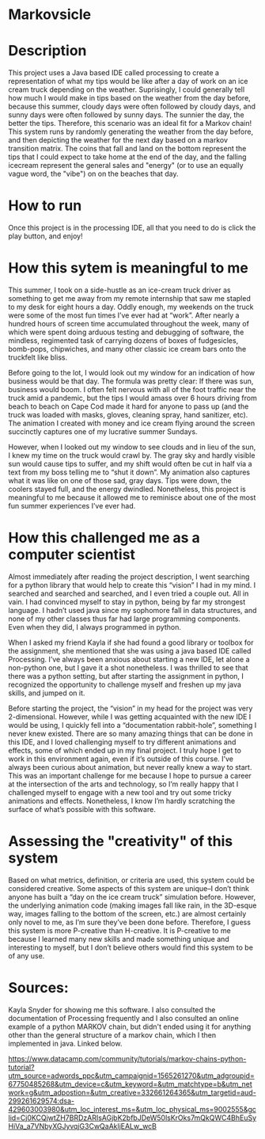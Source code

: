 # Markovsicle

# Description

This project uses a Java based IDE called processing to create a representation of what
my tips would be like after a day of work on an ice cream truck depending on the weather.
Suprisingly, I could generally tell how much I would make in tips based on the weather from
the day before, because this summer, cloudy days were often followed by cloudy days, and
sunny days were often followed by sunny days. The sunnier the day, the better the tips.
Therefore, this scenario was an ideal fit for a Markov chain! This system runs by randomly 
generating the weather from the day before, and then depicting the weather for the next day
based on a markov transition matrix. The coins that fall and land on the bottom represent
the tips that I could expect to take home at the end of the day, and the falling icecream
represent the general sales and "energy" (or to use an equally vague word, the "vibe") on
on the beaches that day. 

# How to run
Once this project is in the processing IDE, all that you need to do is click the play button,
and enjoy!

# How this sytem is meaningful to me

This summer, I took on a side-hustle as an ice-cream truck driver as something to get me away
from my remote internship that saw me stapled to my desk for eight hours a day. Oddly enough,
my weekends on the truck were some of the most fun times I’ve ever had at “work”. After nearly
a hundred hours of screen time accumulated throughout the week, many of which were spent doing 
arduous testing and debugging of software, the mindless, regimented task of carrying dozens of 
boxes of fudgesicles, bomb-pops, chipwiches, and many other classic ice cream bars onto the
truckfelt like bliss.

Before going to the lot, I would look out my window for an indication of how business would be
that day. The formula was pretty clear: If there was sun, business would boom. I often felt
nervous with all of the foot traffic near the truck amid a pandemic, but the tips I would amass
over 6 hours driving from beach to beach on Cape Cod made it hard for anyone to pass up (and
the truck was loaded with masks, gloves, cleaning spray, hand sanitizer, etc). The animation
I created with money and ice cream flying around the screen succinctly captures one of my 
lucrative summer Sundays. 

However, when I looked out my window to see clouds and in lieu of the sun, I knew my time on
the truck would crawl by. The gray sky and hardly visible sun would cause tips to suffer, and
my shift would often be cut in half via a text from my boss telling me to “shut it down”. My
animation also captures what it was like on one of those sad, gray days. Tips were down, the
coolers stayed full, and the energy dwindled. Nonetheless, this project is meaningful to me 
because it allowed me to reminisce about one of the most fun summer experiences I’ve ever had. 

# How this challenged me as a computer scientist

Almost immediately after reading the project description, I went searching for a python library 
that would help to create this “vision” I had in my mind. I searched and searched and searched,
and I even tried a couple out. All in vain. I had convinced myself to stay in python, being by
far my strongest language. I hadn’t used java since my sophomore fall in data structures, and
none of my other classes thus far had large programming components. Even when they did, I always
programmed in python. 

When I asked my friend Kayla if she had found a good library or toolbox for the assignment, she
mentioned that she was using a java based IDE called Processing. I’ve always been anxious about 
starting a new IDE, let alone a non-python one, but I gave it a shot nonetheless. I was thrilled
to see that there was a python setting, but after starting the assignment in python, I recognized
the opportunity to challenge myself and freshen up my java skills, and jumped on it. 

Before starting the project, the “vision” in my head for the project was very 2-dimensional.
However, while I was getting acquainted with the new IDE I would be using, I quickly fell into a 
“documentation rabbit-hole”, something I never knew existed. There are so many amazing things 
that can be done in this IDE, and I loved challenging myself to try different animations and effects,
some of which ended up in my final project. I truly hope I get to work in this environment again, even
if it’s outside of this course. I’ve always been curious about animation, but never really knew a 
way to start. This was an important challenge for me because I hope to pursue a career at the 
intersection of the arts and technology, so I’m really happy that I challenged myself to engage with
a new tool and try out some tricky animations and effects. Nonetheless, I know I’m hardly scratching 
the surface of what’s possible with this software. 

# Assessing the "creativity" of this system

Based on what metrics, definition, or criteria are used, this system could be considered creative.
Some aspects of this system are unique–I don’t think anyone has built a “day on the ice cream truck”
simulation before. However, the underlying animation code (making images fall like rain, in the 
3D-esque way, images falling to the bottom of the screen, etc.) are almost certainly only novel to me,
as I’m sure they’ve been done before. Therefore, I guess this system is more P-creative than H-creative.
It is P-creative to me because I learned many new skills and made something unique and interesting to
myself, but I don’t believe others would find this system to be of any use. 

# Sources:
Kayla Snyder for showing me this software. I also consulted the documentation of Processing frequently
and I also consulted an online example of a python MARKOV chain, but didn't ended using it for anything
other than the general structure of a markov chain, which I then implemented in java. Linked below.

https://www.datacamp.com/community/tutorials/markov-chains-python-tutorial?utm_source=adwords_ppc&utm_campaignid=1565261270&utm_adgroupid=67750485268&utm_device=c&utm_keyword=&utm_matchtype=b&utm_network=g&utm_adpostion=&utm_creative=332661264365&utm_targetid=aud-299261629574:dsa-429603003980&utm_loc_interest_ms=&utm_loc_physical_ms=9002555&gclid=Cj0KCQjwtZH7BRDzARIsAGjbK2bfbJDeW50lsKrOks7mQkQWC4BhEuSyHiVa_a7VNbyXGJyvqjG3CwQaAkljEALw_wcB





